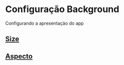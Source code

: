 # Configuração Background

Configurando a apresentação do app

## [Size](https://github.com/ghsumiyasu/Swift/blob/main/README-Swift-BG-Size-br-pt.md)
## [Aspecto](https://github.com/ghsumiyasu/Swift/blob/main/README-Swift-BG-Aspecto-br-pt.md)
